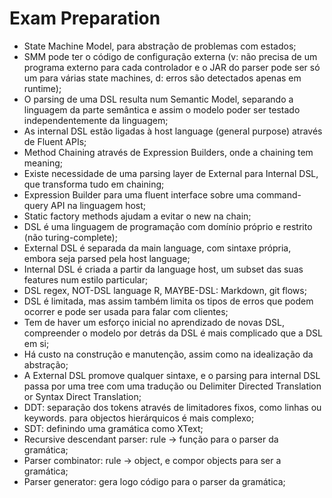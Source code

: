 # Exam Preparation

- State Machine Model, para abstração de problemas com estados;
- SMM pode ter o código de configuração externa (v: não precisa de um programa externo para cada controlador e o JAR do parser pode ser só um para várias state machines, d: erros são detectados apenas em runtime);
- O parsing de uma DSL resulta num Semantic Model, separando a linguagem da parte semântica e assim o modelo poder ser testado independentemente da linguagem;
- As internal DSL estão ligadas à host language (general purpose) através de Fluent APIs;
- Method Chaining através de Expression Builders, onde a chaining tem meaning;
- Existe necessidade de uma parsing layer de External para Internal DSL, que transforma tudo em chaining;
- Expression Builder para uma fluent interface sobre uma command-query API na linguagem host;
- Static factory methods ajudam a evitar o new na chain;
- DSL é uma linguagem de programação com domínio próprio e restrito (não turing-complete);
- External DSL é separada da main language, com sintaxe própria, embora seja parsed pela host language;
- Internal DSL é criada a partir da language host, um subset das suas features num estilo particular;
- DSL regex, NOT-DSL language R, MAYBE-DSL: Markdown, git flows;
- DSL é limitada, mas assim também limita os tipos de erros que podem ocorrer e pode ser usada para falar com clientes;
- Tem de haver um esforço inicial no aprendizado de novas DSL, compreender o modelo por detrás da DSL é mais complicado que a DSL em si;
- Há custo na construção e manutenção, assim como na idealização da abstração;
- A External DSL promove qualquer sintaxe, e o parsing para internal DSL passa por uma tree com uma tradução ou Delimiter Directed Translation or Syntax Direct Translation;
- DDT: separação dos tokens através de limitadores fixos, como linhas ou keywords. para objectos hierárquicos é mais complexo;
- SDT: definindo uma gramática como XText;
- Recursive descendant parser: rule -> função para o parser da gramática;
- Parser combinator: rule -> object, e compor objects para ser a gramática;
- Parser generator: gera logo código para o parser da gramática;
